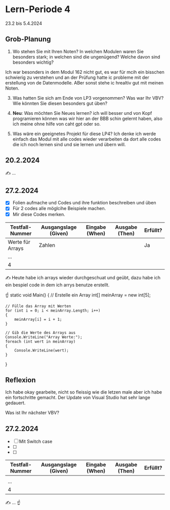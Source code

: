 # Lern-Periode 4

23.2 bis 5.4.2024

## Grob-Planung

1. Wo stehen Sie mit Ihren Noten? In welchen Modulen waren Sie besonders stark; in welchen sind die ungenügend? Welche davon sind besonders wichtig?
   
Ich war besonders in dem Modul 162 nicht gut, es war für mcih ein bisschen schwierig zu verstehen und an der Prüfung hatte ic probleme mit der erstellung von
de Datenmodelle. ABer sonst stehe ic hrealtiv gut mit meinen Noten.

3. Was hatten Sie sich am Ende von LP3 vorgenommen? Was war Ihr VBV? Wie könnten Sie diesen besonders gut üben?

5. **Neu**: Was möchten Sie Neues lernen?
ich will besser und von Kopf programieren können was wir hier an der BBB schin gelernt haben, also ich meine ohne hilfe von caht gpt oder so.
7. Was wäre ein geeignetes Projekt für diese LP4?
Ich denke ich werde einfach das Modul mit alle codes wieder verarbeiten da dort alle codes die ich noch lernen sind und sie lernen und übern will.

## 20.2.2024

✍️ ...

## 27.2.2024

- [X] Folien aufmache und Codes und ihre funktion beschreiben und üben
- [X] Für 2 codes alle möglcihe Beispiele machen.
- [X] Mir diese Codes merken.

| Testfall-Nummer | Ausgangslage (Given) | Eingabe (When) | Ausgabe (Then) | Erfüllt? |
| --------------- | -------------------- | -------------- | -------------- | -------- |
| Werte für Arrays| Zahlen               |                |                | Ja       |
| ...             |                      |                |                |          |
| 4               |                      |                |                |          |

✍️ Heute habe ich arrays wieder durchgeschuat und geübt, dazu habe ich ein bespiel code in dem ich arrys benutze erstellt.

☝️ 
static void Main()
{
    // Erstelle ein Array
    int[] meinArray = new int[5];

    // Fülle das Array mit Werten
    for (int i = 0; i < meinArray.Length; i++)
    {
        meinArray[i] = i + 1;
    }

    // Gib die Werte des Arrays aus
    Console.WriteLine("Array Werte:");
    foreach (int wert in meinArray)
    {
        Console.WriteLine(wert);
    }
}


## Reflexion

Ich habe okay gearbeite, nicht so fleissig wie die letzen male aber ich habe ein fortschritte gemacht. Der Update von Visual Studio hat sehr lange gedauert.

Was ist Ihr nächster VBV?

## 27.2.2024

- [ ] Mit Switch case 
- [ ] 
- [ ] 

| Testfall-Nummer | Ausgangslage (Given) | Eingabe (When) | Ausgabe (Then) | Erfüllt? |
| --------------- | -------------------- | -------------- | -------------- | -------- |
|                 |                      |                |                |          |
| ...             |                      |                |                |          |
| 4               |                      |                |                |          |

✍️ ...
☝️ 
